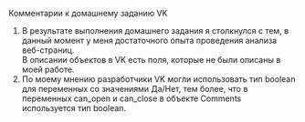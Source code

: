 Комментарии к домашнему заданию VK

1. В результате выполнения домашнего задания я столкнулся с тем, 
   в данный момент у меня достаточного опыта проведения анализа веб-страниц.  
   В описании объектов в VK есть поля, которые не были описаны в моей работе.
2. По моему мнению разработчики VK могли использовать тип boolean для переменных со значениями Да/Нет, 
   тем более, что в переменных can_open и can_close в объекте Comments используется тип boolean.